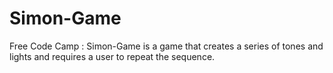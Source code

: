 # Simon-Game
Free Code Camp : 
Simon-Game is a game that creates a series of tones and lights and requires a user to repeat the sequence.
